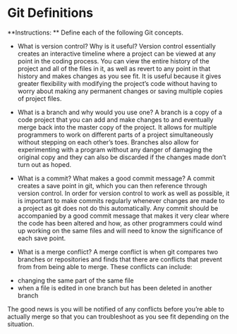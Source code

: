 # Git Definitions

**Instructions: ** Define each of the following Git concepts.

* What is version control?  Why is it useful?
Version control essentially creates an interactive timeline where a project can be viewed at any point in the coding process. You can view the entire history of the project and all of the files in it, as well as revert to any point in that history and makes changes as you see fit. It is useful because it gives greater flexibility with modifying the project’s code without having to worry about making any permanent changes or saving multiple copies of project files.

* What is a branch and why would you use one?
A branch is a copy of a code project that you can add and make changes to and eventually merge back into the master copy of the project. It allows for multiple programmers to work on different parts of a project simultaneously without stepping on each other’s toes. Branches also allow for experimenting with a program without any danger of damaging the original copy and they can also be discarded if the changes made don’t turn out as hoped.

* What is a commit? What makes a good commit message?
A commit creates a save point in git, which you can then reference through version control. In order for version control to work as well as possible, it is important to make commits regularly whenever changes are made to a project as git does not do this automatically. Any commit should be accompanied by a good commit message that makes it very clear where the code has been altered and how, as other programmers could wind up working on the same files and will need to know the significance of each save point.

* What is a merge conflict?
A merge conflict is when git compares two branches or repositories and finds that there are conflicts that prevent from from being able to merge. These conflicts can include: 

- changing the same part of the same file
- when a file is edited in one branch but has been deleted in another branch

The good news is you will be notified of any conflicts before you’re able to actually merge so that you can troubleshoot as you see fit depending on the situation.